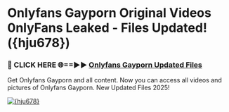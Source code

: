 # Onlyfans Gayporn Original Videos 0nlyFans Leaked - Files Updated! ({hju678})

<h3>🔴 CLICK HERE 🌐==►► <a href="https://tinyurl.com/ms9xzufz" rel="nofollow">Onlyfans Gayporn Updated Files</a></h3>

Get Onlyfans Gayporn and all content. Now you can access all videos and pictures of Onlyfans Gayporn. New Updated Files 2025!

[![{hju678}](https://i.imgur.com/PQ7UWWw.gif)](https://tinyurl.com/ms9xzufz)